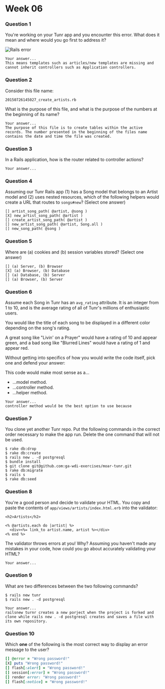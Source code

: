 # Week 06

### Question 1

You're working on your Tunr app and you encounter this error. What does it mean and where would you go first to address it?  

![Rails error](http://i.imgur.com/9NR7XNT.png)  

```text
Your answer...
This means templates such as articles/new templates are missing and cannot inherit controllers such as Application controllers.
```

### Question 2

Consider this file name:

```
20150726145027_create_artists.rb
```

What is the purpose of this file, and what is the purpose of the numbers at the beginning of its name?

```text
Your answer...
The purpose of this file is to create tables within the active records. The number presented in the beginning of the files name contains the date and time the file was created.
```

### Question 3

In a Rails application, how is the router related to controller actions?  

```text
Your answer...
```

### Question 4

Assuming our Tunr Rails app (1) has a Song model that belongs to an Artist model and (2) uses nested resources, which of the following helpers would create a URL that routes to `songs#new`? (Select one answer)  

```
[] artist_song_path( @artist, @song )
[X] new_artist_song_path( @artist )
[] create_artist_song_path( @artist )
[] new_artist_song_path( @artist, Song.all )
[] new_song_path( @song )
```

### Question 5

Where are (a) cookies and (b) session variables stored? (Select one answer)  

```
[] (a) Server, (b) Browser  
[X] (a) Browser, (b) Database  
[] (a) Database, (b) Server  
[] (a) Browser, (b) Server  
```

### Question 6

Assume each Song in Tunr has an `avg_rating` attribute. It is an integer from 1 to 10, and is the average rating of all of Tunr's millions of enthusiastic users.

You would like the title of each song to be displayed in a different color depending on the song's rating.

A great song like "Livin' on a Prayer" would have a rating of 10 and appear green, and a bad song like "Blurred Lines" would have a rating of 1 and appear red.

Without getting into specifics of how you would write the code itself, pick one and defend your answer:

This code would make most sense as a...
- ...model method.
- ...controller method.
- ...helper method.

```text
Your answer...
controller method would be the best option to use because 
```

### Question 7

You clone yet another Tunr repo. Put the following commands in the correct order necessary to make the app run. Delete the one command that will not be used.

```
$ rake db:drop
$ rake db:create
$ rails new . -d postgresql
$ bundle install
$ git clone git@github.com:ga-wdi-exercises/moar-tunr.git
$ rake db:migrate
$ rails s
$ rake db:seed
```

### Question 8

You're a good person and decide to validate your HTML. You copy and paste the contents of `app/views/artists/index.html.erb` into the validator:

```erb
<h2>Artists</h2>

<% @artists.each do |artist| %>
  <div><%= link_to artist.name, artist %></div>
<% end %>
```

The validator throws errors at you! Why? Assuming you haven't made any mistakes in your code, how could you go about accurately validating your HTML?

```
Your answer...
```

### Question 9

What are two differences between the two following commands?

```
$ rails new tunr
$ rails new . -d postgresql
```

```
Your answer...
railsnew turnr creates a new porject when the project is forked and clone while rails new . -d postgresql creates and saves a file with its own repository.
```

### Question 10

Which **one** of the following is the most correct way to display an error message to the user?

```rb
[] @error = "Wrong password!"
[X] puts "Wrong password!"
[] flash[:alert] = "Wrong password!"
[] session[:error] = "Wrong password!"
[] render error: "Wrong password!"
[] flash[:notice] = "Wrong password!"
```
